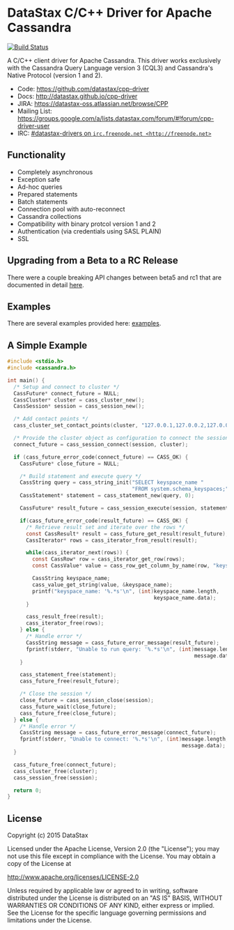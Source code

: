 # DataStax C/C++ Driver for Apache Cassandra

[![Build Status](https://travis-ci.org/datastax/cpp-driver.svg?branch=1.0)](https://travis-ci.org/datastax/cpp-driver)

A C/C++ client driver for Apache Cassandra. This driver works exclusively with
the Cassandra Query Language version 3 (CQL3) and Cassandra's Native Protocol (version 1 and 2).

- Code: https://github.com/datastax/cpp-driver
- Docs: http://datastax.github.io/cpp-driver
- JIRA: https://datastax-oss.atlassian.net/browse/CPP
- Mailing List: https://groups.google.com/a/lists.datastax.com/forum/#!forum/cpp-driver-user
- IRC: [#datastax-drivers on `irc.freenode.net <http://freenode.net>`](http://webchat.freenode.net/?channels=datastax-drivers)

## Functionality
- Completely asynchronous
- Exception safe
- Ad-hoc queries
- Prepared statements
- Batch statements
- Connection pool with auto-reconnect
- Cassandra collections
- Compatibility with binary protcol version 1 and 2
- Authentication (via credentials using SASL PLAIN)
- SSL

## Upgrading from a Beta to a RC Release

There were a couple breaking API changes between beta5 and rc1 that are documented in detail [here](http://www.datastax.com/dev/blog/datastax-c-driver-rc1-released).

## Examples
There are several examples provided here: [examples](https://github.com/datastax/cpp-driver/tree/1.0/examples).

## A Simple Example
```c
#include <stdio.h>
#include <cassandra.h>

int main() {
  /* Setup and connect to cluster */
  CassFuture* connect_future = NULL;
  CassCluster* cluster = cass_cluster_new();
  CassSession* session = cass_session_new();

  /* Add contact points */
  cass_cluster_set_contact_points(cluster, "127.0.0.1,127.0.0.2,127.0.0.3");

  /* Provide the cluster object as configuration to connect the session */
  connect_future = cass_session_connect(session, cluster);

  if (cass_future_error_code(connect_future) == CASS_OK) {
    CassFuture* close_future = NULL;

    /* Build statement and execute query */
    CassString query = cass_string_init("SELECT keyspace_name "
                                        "FROM system.schema_keyspaces;");
    CassStatement* statement = cass_statement_new(query, 0);

    CassFuture* result_future = cass_session_execute(session, statement);

    if(cass_future_error_code(result_future) == CASS_OK) {
      /* Retrieve result set and iterate over the rows */
      const CassResult* result = cass_future_get_result(result_future);
      CassIterator* rows = cass_iterator_from_result(result);

      while(cass_iterator_next(rows)) {
        const CassRow* row = cass_iterator_get_row(rows);
        const CassValue* value = cass_row_get_column_by_name(row, "keyspace_name");

        CassString keyspace_name;
        cass_value_get_string(value, &keyspace_name);
        printf("keyspace_name: '%.*s'\n", (int)keyspace_name.length,
                                               keyspace_name.data);
      }

      cass_result_free(result);
      cass_iterator_free(rows);
    } else {
      /* Handle error */
      CassString message = cass_future_error_message(result_future);
      fprintf(stderr, "Unable to run query: '%.*s'\n", (int)message.length,
                                                            message.data);
    }

    cass_statement_free(statement);
    cass_future_free(result_future);

    /* Close the session */
    close_future = cass_session_close(session);
    cass_future_wait(close_future);
    cass_future_free(close_future);
  } else {
    /* Handle error */
    CassString message = cass_future_error_message(connect_future);
    fprintf(stderr, "Unable to connect: '%.*s'\n", (int)message.length,
                                                        message.data);
  }

  cass_future_free(connect_future);
  cass_cluster_free(cluster);
  cass_session_free(session);

  return 0;
}
```

## License
Copyright (c) 2015 DataStax

Licensed under the Apache License, Version 2.0 (the "License");
you may not use this file except in compliance with the License.
You may obtain a copy of the License at

http://www.apache.org/licenses/LICENSE-2.0

Unless required by applicable law or agreed to in writing, software
distributed under the License is distributed on an "AS IS" BASIS,
WITHOUT WARRANTIES OR CONDITIONS OF ANY KIND, either express or implied.
See the License for the specific language governing permissions and
limitations under the License.
